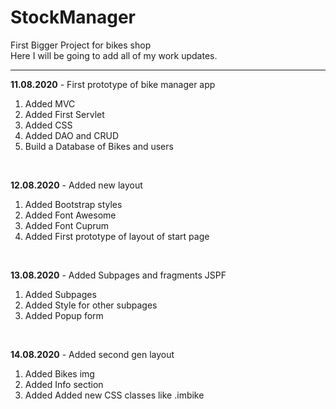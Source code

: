 # StockManager
First Bigger Project for bikes shop
<br/>
Here I will be going to add all of my work updates.<br/>
<hr>

<b>11.08.2020</b> - First prototype of bike manager app<br/>

1. Added MVC
2. Added First Servlet
3. Added CSS
4. Added DAO and CRUD
5. Build a Database of Bikes and users

<br/>

<b>12.08.2020</b> - Added new layout<br/>

1. Added Bootstrap styles
2. Added Font Awesome
3. Added Font Cuprum
4. Added First prototype of layout of start page

<br/>

<b>13.08.2020</b> - Added Subpages and fragments JSPF<br/>

1. Added Subpages
2. Added Style for other subpages
3. Added Popup form

<br/>

<b>14.08.2020</b> - Added second gen layout<br/>

1. Added Bikes img
2. Added Info section
3. Added Added new CSS classes like .imbike
